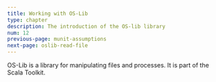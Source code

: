 ```yaml
---
title: Working with OS-Lib
type: chapter
description: The introduction of the OS-lib library
num: 12
previous-page: munit-assumptions
next-page: oslib-read-file
---
```


OS-Lib is a library for manipulating files and processes. It is part of the Scala Toolkit.
